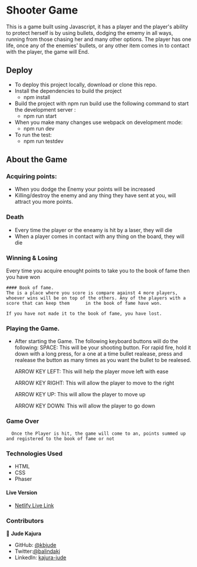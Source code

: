 # Shooter Game
This is a game built using Javascript, it has a player and the player's ability to protect herself is by using bullets, dodging the ememy in all ways, running from those chasing her and many other options. The player has one life, once any of the enemies' bullets, or any other item comes in to contact with the player, the game will End. 

## Deploy
- To deploy this project locally, download or clone this repo.
- Install the dependencies to build the project
    * npm install
- Build the project with npm run build use the following command to start the development server :
    * npm run start
- When you make many changes use webpack on development mode:
    * npm run dev
- To run the test:
    * npm run testdev
    
## About the Game

### Acquiring points:
  - When you dodge the Enemy your points will be increased
  - Killing/destroy the enemy and any thing they have sent at you, will attract you more points.
  
### Death
  - Every time the player or the eneamy is hit by a laser, they will die
  - When a player comes in contact with any thing on the board, they will die
 
 ### Winning & Losing
  Every time you acquire enought points to take you to the book of fame then you have won
  
    #### Book of fame.
    The is a place where you score is compare against 4 more players, whoever wins will be on top of the others. Any of the players with a score that can keep them      in the book of fame have won.
    
    If you have not made it to the book of fame, you have lost.
    
 ### Playing the Game.
  - After starting the Game. The following keyboard buttons will do the following:
      SPACE: 
      This will be your shooting button. For rapid fire, hold it down with a long press, for a one at a time bullet realease, press and realease the button as many times as you want the bullet to be realesed.
      
      ARROW KEY LEFT:
      This will help the player move left with ease
      
      ARROW KEY RIGHT:
      This will allow the player to move to the right
      
      ARROW KEY UP:
      This will allow the player to move up
      
      ARROW KEY DOWN:
      This will allow the player to go down
      
 ### Game Over
      Once the Player is hit, the game will come to an, points summed up and registered to the book of fame or not

### Technologies Used

- HTML
- CSS
- Phaser

#### Live Version 
   - [ Netlify Live Link](https://jude-restaurant.netlify.app/)

### Contributors

👤 **Jude Kajura**

- GitHub: [@kbjude](https://github.com/kbjude)
- Twitter:[@balindakj](https://twitter.com/balindakj)
- LinkedIn: [kajura-jude](https://www.linkedin.com/feed/)
